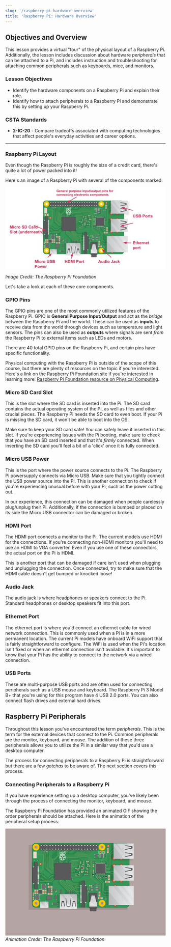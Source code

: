 ```yaml
---
slug: '/raspberry-pi-hardware-overview'
title: 'Raspberry Pi: Hardware Overview'
---
```


## Objectives and Overview

This lesson provides a virtual "tour" of the physical layout of a Raspberry Pi. Additionally, the lesson includes discussion about hardware *peripherals* that can be attached to a Pi, and includes instruction and troubleshooting for attaching common peripherals such as keyboards, mice, and monitors.

### Lesson Objectives

- Identify the hardware components on a Raspberry Pi and explain their role.
- Identify how to attach peripherals to a Raspberry Pi and demonstrate this by setting up your Raspberry Pi.

### CSTA Standards

- **2-IC-20** - Compare tradeoffs associated with computing technologies that affect people's everyday activities and career options.

---

### Raspberry Pi Layout

Even though the Raspberry Pi is roughly the size of a credit card, there's quite a lot of power packed into it! 

Here's an image of a Raspberry Pi with several of the components marked:

![Raspberry Pi with components labelled and named. ](../images/rpi-labelled-names-resize.jpg)

*Image Credit: The Raspberry Pi Foundation*

Let's take a look at each of these core components.

### GPIO Pins

The GPIO pins are one of the most commonly utilized features of the Raspberry Pi. GPIO is **General Purpose Input/Output** and act as the *bridge* between the Raspberry Pi and the world. These can be used as **inputs** to receive data from the world through devices such as temperature and light sensors. The pins can also be used as **outputs** where signals are sent *from* the Raspberry Pi to external items such as LEDs and motors.

There are 40 total GPIO pins on the Raspberry Pi, and certain pins have specific functionality. 

Physical computing with the Raspberry Pi is outside of the scope of this course, but there are plenty of resources on the topic if you're interested. Here's a link on the Raspberry Pi Foundation site if you're interested in learning more: [Raspberry Pi Foundation resource on Physical Computing](https://projects.raspberrypi.org/en/projects/physical-computing).

### Micro SD Card Slot

This is the slot where the SD card is inserted into the Pi. The SD card contains the actual operating system of the Pi, as well as files and other crucial pieces. The Raspberry Pi needs the SD card to even boot. If your Pi is missing the SD card, it won't be able to boot into the OS. 

Make sure to keep your SD card safe! You can safely leave it inserted in this slot. If you're experiencing issues with the Pi booting, make sure to check that you have an SD card inserted and that it's *firmly* connected. When inserting the SD card you'll feel a bit of a 'click' once it is fully connected.

### Micro USB Power

This is the port where the power source connects to the Pi. The Raspberry Pi powersupply connects via Micro USB. Make sure that you tightly connect the USB power source into the Pi. This is another connection to check if you're experiencing unusual before with your Pi, such as the power cutting out.

In our experience, this connection can be damaged when people carelessly plug/unplug their Pi. Additionally, if the connection is bumped or placed on its side the Micro USB connector can be damaged or broken. 

### HDMI Port

The HDMI port connects a monitor to the Pi. The current models use HDMI for the connections. If you're connecting non-HDMI monitors you'll need to use an HDMI to VGA converter. Even if you use one of these connectors, the actual port on the Pi is HDMI. 

This is another port that can be damaged if care isn't used when plugging and unplugging the connection. Once connected, try to make sure that the HDMI cable doesn't get bumped or knocked loose!

### Audio Jack

The audio jack is where headphones or speakers connect to the Pi. Standard headphones or desktop speakers fit into this port.  

### Ethernet Port

The ethernet port is where you'd connect an ethernet cable for wired network connection. This is commonly used when a Pi is in a more permanent location. The current Pi models have onboard WiFi support that is fairly straightforward to configure. The WiFi is used when the Pi's location isn't fixed or when an ethernet connection isn't available. It's important to know that your Pi has the ability to connect to the network via a wired connection.

### USB Ports

These are multi-purpose USB ports and are often used for connecting peripherals such as a USB mouse and keyboard. The Raspberry Pi 3 Model B+ that you're using for this program have 4 USB 2.0 ports. You can also connect flash drives and external hard drives. 

## Raspberry Pi Peripherals

Throughout this lesson you've encountered the term *peripherals*. This is the term for the external devices that connect to the Pi. Common peripherals are the monitor, keyboard, and mouse. The addition of these three peripherals allows you to utilize the Pi in a similar way that you'd use a desktop computer. 

The process for connecting peripherals to a Raspberry Pi is straightforward but there are a few *gotchas* to be aware of. The next section covers this process.

### Connecting Peripherals to a Raspberry Pi

If you have experience setting up a desktop computer, you've likely been through the process of connecting the monitor, keyboard, and mouse.


The Raspberry Pi Foundation has provided an animated GIF showing the order peripherals should be attached. Here is the animation of the peripheral setup process:

![Raspberry Pi Foundation animated GIF showing peripheral setup process](../images/rpi-plug-in.gif)
*Animation Credit: The Raspberry Pi Foundation*
